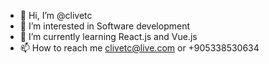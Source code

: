 - 👋 Hi, I’m @clivetc
- 👀 I’m interested in Software development 
- 🌱 I’m currently learning React.js and Vue.js
- 📫 How to reach me clivetc@live.com or +905338530634



